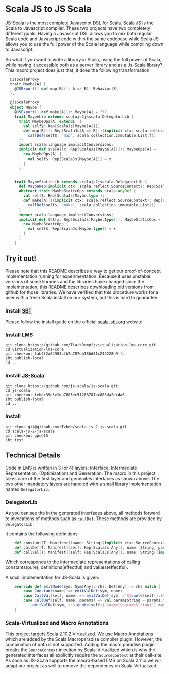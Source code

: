 # Scala JS to JS Scala

[JS-Scala](https://github.com/js-scala/js-scala) is the most complete Javascript DSL for Scala.
[Scala JS](https://github.com/scala-js/scala-js) is the Scala to Javascript compiler.
These two projects have two completely different goals.
Having a Javascript DSL allows you to mix both regular Scala code and Javascript code within the same codebase while Scala JS allows you to use the full power of the Scala language while compiling down to Javascript.

So what if you want to write a library in Scala, using the full power of Scala, while having it accessible both as a server library and as a Js-Scala library?
This macro project does just that, it does the following transformation:

```scala
  @JsScalaProxy
  trait Maybe[A] {
    @JSExport() def map[B](f: A => B): Behavior[B]
  };

  @JsScalaProxy
  object Maybe {
    @JSExport() def make[A](): Maybe[A] = ???
    trait MaybeLib extends scalajs2jsscala.DelegatorLib {
      trait MaybeOps[A] extends  {
        val self$: Rep[ScalaJs[Maybe[A]]];
        def map[B](f: Rep[ScalaJs[A => B]])(implicit ctx: scala.reflect.SourceContext): Rep[ScalaJs[Behavior[B]]] =
          callDef(self$, "map", scala.collection.immutable.List(f))
      };
      import scala.language.implicitConversions;
      implicit def $1$[A](x: Rep[ScalaJs[Maybe[A]]]): MaybeOps[A] =
        new MaybeOps[A] {
          val self$: Rep[ScalaJs[Maybe[A]]] = x
        }
      }


    trait MaybeStaticLib extends scalajs2jsscala.DelegatorLib {
      def MaybeRep(implicit ctx: scala.reflect.SourceContext): Rep[ScalaJs[Maybe.type]] = constant("TestMacros.Maybe()");
      abstract trait MaybeStaticOps extends scala.AnyRef {
        val self$: Rep[ScalaJs[Maybe.type]];
        def make[A]()(implicit ctx: scala.reflect.SourceContext): Rep[ScalaJs[Maybe[A]]] =
          callDef(self$, "make", scala.collection.immutable.List())
      }
      import scala.language.implicitConversions;
      implicit def $2$(x: Rep[ScalaJs[Maybe.type]]): MaybeStaticOps =
        new MaybeStaticOps {
          val self$: Rep[ScalaJs[Maybe.type]] = x
        }
      }
    }
```
## Try it out!

Please note that this README describes a way to get our proof-of-concept
implementation running for experimentation.  Because it uses unstable
versions of some libraries and the libraries have changed since the
implementation, this README describes downloading old versions from
github for those libraries.  We have verified that this procedure
works for a user with a fresh Scala install on our system, but this is
hard to guarantee.

### Install [SBT](http://www.scala-sbt.org/)

Please follow the install guide on the official [scala-sbt.org](http://www.scala-sbt.org/release/docs/Getting-Started/Setup.html#installing-sbt) website.

### Install [LMS](https://github.com/TiarkRompf/virtualization-lms-core)

    git clone https://github.com/TiarkRompf/virtualization-lms-core.git
    cd virtualization-lms-core
    git checkout fabff2a64983cfb7a787db186d51c249228b9ffc
    sbt publish-local
    cd ..

### Install [JS-Scala](https://github.com/js-scala/js-scala)

    git clone https://github.com/js-scala/js-scala.git
    cd js-scala
    git checkout febdc39e3e1da7803ec51268781bc883da2dcda6
    sbt publish-local
    cd ..

### Install
    git clone git@github.com:Tzbob/scala-js-2-js-scala.git
    cd scala-js-2-js-scala
    git checkout gpce15
    sbt test

## Technical Details

Code in LMS is written in 3 (or 4) layers: Interface, Intermediate Representation, (Optimisation) and Generation.
The macro in this project takes care of the first layer and generates interfaces as shown above.
The two other mandatory layers are handled with a small library implementation named ```DelegatorLib```.

### DelegatorLib

As you can see the in the generated interfaces above, all methods forward to invocations of methods such as ```callDef```.
These methods are provided by ```DelegatorLib```.

It contains the following definitions:
```scala
    def constant[T: Manifest](name: String)(implicit ctx: SourceContext): Rep[T]
    def callDef[T: Manifest](self: Rep[ScalaJs[Any]], name: String, params: List[Rep[Any]])(implicit ctx: SourceContext): Rep[T]
    def callVal[T: Manifest](self: Rep[ScalaJs[Any]], name: String)(implicit ctx: SourceContext): Rep[T]
```

Which corresponds to the intermediate representations of calling constants(pure), definitions(effectful) and values(effectful).

A small implementation for JS-Scala is given:
```scala
    override def emitNode(sym: Sym[Any], rhs: Def[Any]) = rhs match {
        case Constant(name) => emitValDef(sym, name)
        case CallVal(self, name) => emitValDef(sym, s"${quote(self)}.$name")
        case CallDef(self, name, params) => val paramsString = params.map(quote).mkString(", ")
            emitValDef(sym, s"${quote(self)}.$name($paramsString)") case _ => super.emitNode(sym, rhs)
    }
```

### Scala-Virtualized and Macro Annotations

This project targets Scala 2.10.2 Virtualized.
We use [Macro Annotations](http://docs.scala-lang.org/overviews/macros/annotations.html) which are added by the Scala Macroparadise compiler plugin.
However, the combination of both is not supported.
Adding the macro paradise plugin breaks the ```SourceContext``` injection by Scala-Virtualized which is why the generated interfaces all explicitly require the ```SourceContext``` at their call-site.
As soon as JS-Scala supports the macro-based LMS on Scala 2.11.x we will adapt our project as well to remove the dependency on Scala-Virtualized.
